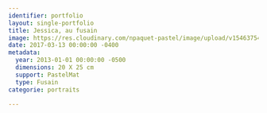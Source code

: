 ```yaml
---
identifier: portfolio
layout: single-portfolio
title: Jessica, au fusain
image: https://res.cloudinary.com/npaquet-pastel/image/upload/v1546375488/Jessica-les-jours-d%C3%A9t%C3%A9-fusain-20-X-25-cm-2013.jpg
date: 2017-03-13 00:00:00 -0400
metadata:
  year: 2013-01-01 00:00:00 -0500
  dimensions: 20 X 25 cm
  support: PastelMat
  type: Fusain
categorie: portraits

---
```

